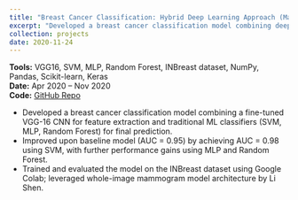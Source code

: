 ```yaml
---
title: "Breast Cancer Classification: Hybrid Deep Learning Approach (Master's Thesis)"
excerpt: "Developed a breast cancer classification model combining deep learning and traditional ML classifiers. Achieved AUC = 0.98 on INBreast dataset.<br/><img src='/images/auc.png'>"
collection: projects
date: 2020-11-24
---
```


**Tools:** VGG16, SVM, MLP, Random Forest, INBreast dataset, NumPy, Pandas, Scikit-learn, Keras  
**Date:** Apr 2020 – Nov 2020  
**Code:** [GitHub Repo](https://github.com/mebriki/Breast-Cancer-Classification)

- Developed a breast cancer classification model combining a fine-tuned VGG-16 CNN for feature extraction and traditional ML classifiers (SVM, MLP, Random Forest) for final prediction.
- Improved upon baseline model (AUC = 0.95) by achieving AUC = 0.98 using SVM, with further performance gains using MLP and Random Forest.
- Trained and evaluated the model on the INBreast dataset using Google Colab; leveraged whole-image mammogram model architecture by Li Shen.


<!-- filename: portfolio-2.html
content:
---
title: "Portfolio item number 2"
excerpt: "Short description of portfolio item number 2 <br/><img src='/images/500x300.png'>"
collection: portfolio
---

This is an item in your portfolio. It can be have images or nice text. If you name the file .md, it will be parsed as markdown. If you name the file .html, it will be parsed as HTML.  -->
